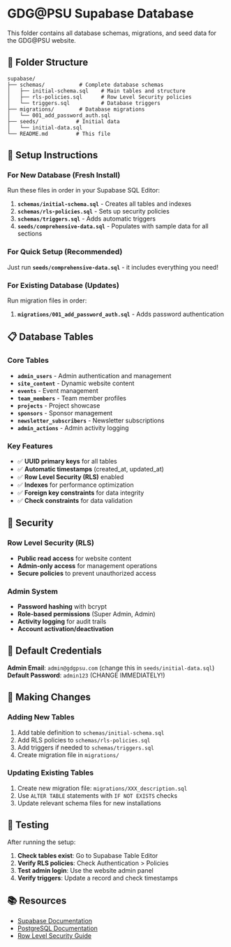 # GDG@PSU Supabase Database

This folder contains all database schemas, migrations, and seed data for the GDG@PSU website.

## 📁 Folder Structure

```
supabase/
├── schemas/           # Complete database schemas
│   ├── initial-schema.sql    # Main tables and structure
│   ├── rls-policies.sql      # Row Level Security policies
│   └── triggers.sql          # Database triggers
├── migrations/        # Database migrations
│   └── 001_add_password_auth.sql
├── seeds/            # Initial data
│   └── initial-data.sql
└── README.md         # This file
```

## 🚀 Setup Instructions

### For New Database (Fresh Install)

Run these files in order in your Supabase SQL Editor:

1. **`schemas/initial-schema.sql`** - Creates all tables and indexes
2. **`schemas/rls-policies.sql`** - Sets up security policies  
3. **`schemas/triggers.sql`** - Adds automatic triggers
4. **`seeds/comprehensive-data.sql`** - Populates with sample data for all sections

### For Quick Setup (Recommended)

Just run **`seeds/comprehensive-data.sql`** - it includes everything you need!

### For Existing Database (Updates)

Run migration files in order:

1. **`migrations/001_add_password_auth.sql`** - Adds password authentication

## 📋 Database Tables

### Core Tables
- **`admin_users`** - Admin authentication and management
- **`site_content`** - Dynamic website content
- **`events`** - Event management
- **`team_members`** - Team member profiles
- **`projects`** - Project showcase
- **`sponsors`** - Sponsor management
- **`newsletter_subscribers`** - Newsletter subscriptions
- **`admin_actions`** - Admin activity logging

### Key Features
- ✅ **UUID primary keys** for all tables
- ✅ **Automatic timestamps** (created_at, updated_at)
- ✅ **Row Level Security (RLS)** enabled
- ✅ **Indexes** for performance optimization
- ✅ **Foreign key constraints** for data integrity
- ✅ **Check constraints** for data validation

## 🔐 Security

### Row Level Security (RLS)
- **Public read access** for website content
- **Admin-only access** for management operations
- **Secure policies** to prevent unauthorized access

### Admin System
- **Password hashing** with bcrypt
- **Role-based permissions** (Super Admin, Admin)
- **Activity logging** for audit trails
- **Account activation/deactivation**

## 🔧 Default Credentials

**Admin Email**: `admin@gdgpsu.com` (change this in `seeds/initial-data.sql`)  
**Default Password**: `admin123` (CHANGE IMMEDIATELY!)

## 📝 Making Changes

### Adding New Tables
1. Add table definition to `schemas/initial-schema.sql`
2. Add RLS policies to `schemas/rls-policies.sql`
3. Add triggers if needed to `schemas/triggers.sql`
4. Create migration file in `migrations/`

### Updating Existing Tables
1. Create new migration file: `migrations/XXX_description.sql`
2. Use `ALTER TABLE` statements with `IF NOT EXISTS` checks
3. Update relevant schema files for new installations

## 🧪 Testing

After running the setup:

1. **Check tables exist**: Go to Supabase Table Editor
2. **Verify RLS policies**: Check Authentication > Policies
3. **Test admin login**: Use the website admin panel
4. **Verify triggers**: Update a record and check timestamps

## 📚 Resources

- [Supabase Documentation](https://supabase.com/docs)
- [PostgreSQL Documentation](https://www.postgresql.org/docs/)
- [Row Level Security Guide](https://supabase.com/docs/guides/auth/row-level-security)